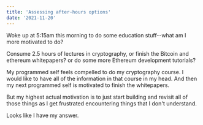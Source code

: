 ```yaml
---
title: 'Assessing after-hours options'
date: '2021-11-20'
---
```


Woke up at 5:15am this morning to do some education stuff--what am I more motivated to do?

Consume 2.5 hours of lectures in cryptography, or finish the Bitcoin and ethereum whitepapers? or do some more Ethereum development tutorials?

My programmed self feels compelled to do my cryptography course. I would like to have all of the information in that course in my head. And then my next programmed self is motivated to finish the whitepapers.

But my highest actual motivation is to just start building and revisit all of those things as I get frustrated encountering things that I don't understand. 

Looks like I have my answer.